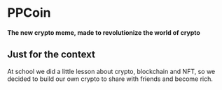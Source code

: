 # PPCoin
#### The new crypto meme, made to revolutionize the world of crypto

## Just for the context
At school we did a little lesson about crypto, blockchain and NFT, so we decided to build our own crypto to share with friends and become rich.
